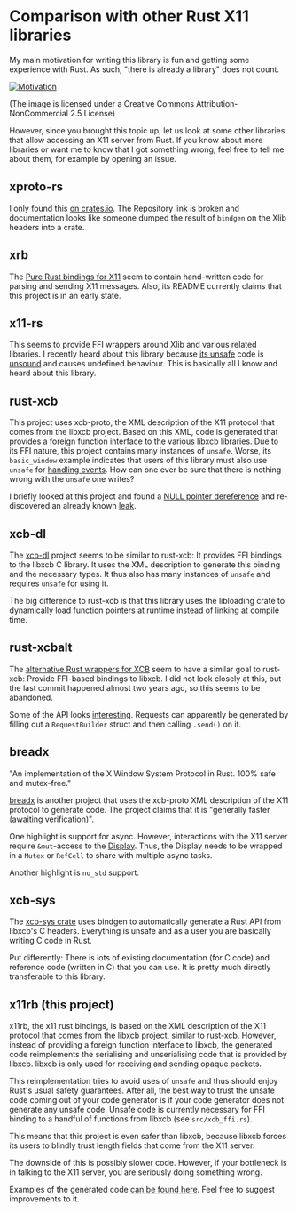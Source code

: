 # Comparison with other Rust X11 libraries

My main motivation for writing this library is fun and getting some experience
with Rust. As such, "there is already a library" does not count.

[![Motivation](https://imgs.xkcd.com/comics/standards.png)](https://xkcd.com/927/)

(The image is licensed under a Creative Commons Attribution-NonCommercial 2.5 License)

However, since you brought this topic up, let us look at some other libraries
that allow accessing an X11 server from Rust. If you know about more libraries
or want me to know that I got something wrong, feel free to tell me about them,
for example by opening an issue.


## xproto-rs

I only found this [on crates.io](https://crates.io/crates/xproto). The
Repository link is broken and documentation looks like someone dumped the result
of `bindgen` on the Xlib headers into a crate.


## xrb

The [Pure Rust bindings for X11](https://github.com/DaMrNelson/xrb) seem to
contain hand-written code for parsing and sending X11 messages. Also, its README
currently claims that this project is in an early state.


## x11-rs

This seems to provide FFI wrappers around Xlib and various related libraries. I
recently heard about this library because [its
unsafe](https://github.com/erlepereira/x11-rs/issues/99) code is
[unsound](https://github.com/rust-lang/rust/issues/52898) and causes undefined
behaviour. This is basically all I know and heard about this library.


## rust-xcb

This project uses xcb-proto, the XML description of the X11 protocol that comes
from the libxcb project. Based on this XML, code is generated that provides a
foreign function interface to the various libxcb libraries. Due to its FFI
nature, this project contains many instances of `unsafe`. Worse, its
`basic_window` example indicates that users of this library must also use
`unsafe` for [handling
events](https://github.com/rtbo/rust-xcb/blob/d7cb614a6fe9f4424ed26939a5720770f84acd05/examples/basic_window.rs#L66).
How can one ever be sure that there is nothing wrong with the `unsafe` one
writes?

I briefly looked at this project and found a [NULL pointer
dereference](https://github.com/rtbo/rust-xcb/issues/64) and re-discovered an
already known [leak](https://github.com/rtbo/rust-xcb/issues/57).


## xcb-dl

The [xcb-dl](https://github.com/mahkoh/xcb-dl) project seems to be similar to
rust-xcb: It provides FFI bindings to the libxcb C library. It uses the XML
description to generate this binding and the necessary types. It thus also has
many instances of `unsafe` and requires `unsafe` for using it.

The big difference to rust-xcb is that this library uses the libloading crate to
dynamically load function pointers at runtime instead of linking at compile
time.


## rust-xcbalt

The [alternative Rust wrappers for
XCB](https://github.com/eduardosm/rust-xcbalt) seem to have a similar goal to
rust-xcb: Provide FFI-based bindings to libxcb. I did not look closely at this,
but the last commit happened almost two years ago, so this seems to be
abandoned.

Some of the API looks
[interesting](https://github.com/eduardosm/rust-xcbalt/blob/974b76a5e2e776f87a06fa0abc9fd0d3962696b3/examples/core_events.rs#L9-L36).
Requests can apparently be generated by filling out a `RequestBuilder` struct
and then calling `.send()` on it.


## breadx

"An implementation of the X Window System Protocol in Rust. 100% safe and mutex-free."

[breadx](https://github.com/not-a-seagull/breadx) is another project that uses
the xcb-proto XML description of the X11 protocol to generate code. The project
claims that it is "generally faster (awaiting verification)".

One highlight is support for async. However, interactions with the X11 server
require `&mut`-access to the
[Display](https://docs.rs/breadx/0.1.3/breadx/display/struct.Display.html).
Thus, the Display needs to be wrapped in a `Mutex` or `RefCell` to share with
multiple async tasks.

Another highlight is `no_std` support.


## xcb-sys

The [xcb-sys crate](https://crates.io/crates/xcb-sys) uses bindgen to
automatically generate a Rust API from libxcb's C headers. Everything is unsafe
and as a user you are basically writing C code in Rust.

Put differently: There is lots of existing documentation (for C code) and
reference code (written in C) that you can use. It is pretty much directly
transferable to this library.


## x11rb (this project)

x11rb, the x11 rust bindings, is based on the XML description of the X11
protocol that comes from the libxcb project, similar to rust-xcb. However,
instead of providing a foreign function interface to libxcb, the generated code
reimplements the serialising and unserialising code that is provided by libxcb.
libxcb is only used for receiving and sending opaque packets.

This reimplementation tries to avoid uses of `unsafe` and thus should enjoy
Rust's usual safety guarantees. After all, the best way to trust the unsafe code
coming out of your code generator is if your code generator does not generate
any unsafe code. Unsafe code is currently necessary for FFI binding to a handful
of functions from libxcb (see `src/xcb_ffi.rs`).

This means that this project is even safer than libxcb, because libxcb forces
its users to blindly trust length fields that come from the X11 server.

The downside of this is possibly slower code. However, if your bottleneck is in
talking to the X11 server, you are seriously doing something wrong.

Examples of the generated code [can be found here](generated_code.md). Feel
free to suggest improvements to it.
